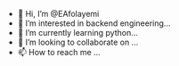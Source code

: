 - 👋 Hi, I’m @EAfolayemi
- 👀 I’m interested in backend engineering...
- 🌱 I’m currently learning python...
- 💞️ I’m looking to collaborate on ...
- 📫 How to reach me ...

<!---
EAfolayemi/EAfolayemi is a ✨ special ✨ repository because its `README.md` (this file) appears on your GitHub profile.
You can click the Preview link to take a look at your changes.
--->
